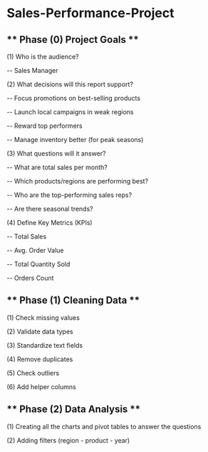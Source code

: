 # Sales-Performance-Project


** Phase (0) Project Goals **
---------------------------------
(1) Who is the audience? 

-- Sales Manager

(2) What decisions will this report support?

-- Focus promotions on best-selling products

-- Launch local campaigns in weak regions

-- Reward top performers

-- Manage inventory better (for peak seasons)

(3) What questions will it answer?

-- What are total sales per month?

-- Which products/regions are performing best?

-- Who are the top-performing sales reps?

-- Are there seasonal trends?

(4) Define Key Metrics (KPIs)

-- Total Sales	

-- Avg. Order Value	

-- Total Quantity Sold

-- Orders Count



** Phase (1) Cleaning Data **
---------------------------------
(1) Check missing values 	

(2) Validate data types	 

(3) Standardize text fields 	

(4) Remove duplicates	

(5) Check outliers	

(6) Add helper columns	



** Phase (2) Data Analysis **
---------------------------------
(1) Creating all the charts and pivot tables to answer the questions

(2) Adding filters (region - product - year)






